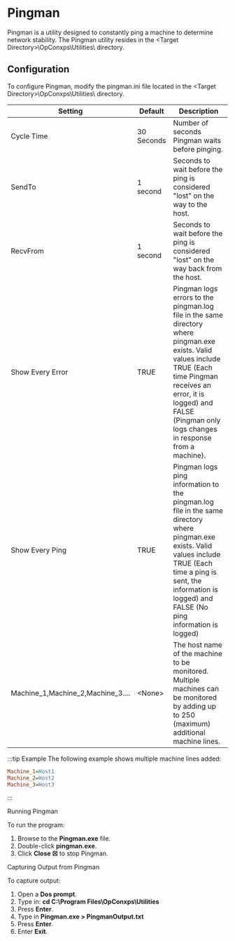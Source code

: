 # Pingman

Pingman is a utility designed to constantly ping a machine to determine
network stability. The Pingman utility resides in the <Target
Directory\>\\OpConxps\\Utilities\\ directory.

## Configuration

To configure Pingman, modify the pingman.ini file located in the <Target Directory\>\\OpConxps\\Utilities\\ directory.

|Setting|Default|Description|
|--- |--- |--- |
|Cycle Time|30 Seconds|Number of seconds Pingman waits before pinging.|
|SendTo|1 second|Seconds to wait before the ping is considered "lost" on the way to the host.|
|RecvFrom|1 second|Seconds to wait before the ping is considered "lost" on the way back from the host.|
|Show Every Error|TRUE|Pingman logs errors to the pingman.log file in the same directory where pingman.exe exists. Valid values include TRUE (Each time Pingman receives an error, it is logged) and FALSE (Pingman only logs changes in response from a machine).|
|Show Every Ping|TRUE|Pingman logs ping information to the pingman.log file in the same directory where pingman.exe exists. Valid values include TRUE (Each time a ping is sent, the information is logged) and FALSE (No ping information is logged)|
|Machine_1,Machine_2,Machine_3....|<None\>|The host name of the machine to be monitored. Multiple machines can be monitored by adding up to 250 (maximum) additional machine lines.|


:::tip Example
The following example shows multiple machine lines added:

```ini
Machine_1=Host1
Machine_2=Host2
Machine_3=Host3
```

:::

Running Pingman

To run the program:

1. Browse to the **Pingman.exe** file.
2. Double-click **pingman.exe**.
3. Click **Close ☒** to stop Pingman.

Capturing Output from Pingman

To capture output:

1. Open a **Dos prompt**.
2. Type in: **cd C:\\Program Files\\OpConxps\\Utilities**
3. Press **Enter**.
4. Type in **Pingman.exe \> PingmanOutput.txt**
5. Press **Enter**.
6. Enter **Exit**.
